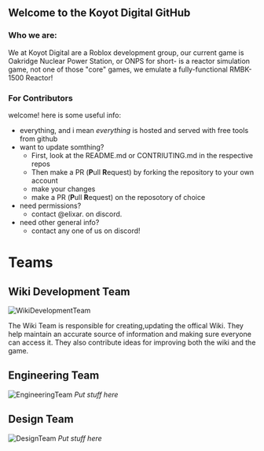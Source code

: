 ## Welcome to the Koyot Digital GitHub

### Who we are:
We at Koyot Digital are a Roblox development group, our current game is Oakridge Nuclear Power Station, or ONPS for short- is a reactor simulation game, not one of those "core" games, we emulate a fully-functional RMBK-1500 Reactor!

### For Contributors
welcome! here is some useful info:
* everything, and i mean *everything* is hosted and served with free tools from github
* want to update somthing?
  * First, look at the README.md or CONTRIUTING.md in the respective repos
  * Then make a PR (**P**ull **R**equest) by forking the repository to your own account
  * make your changes
  * make a PR (**P**ull **R**equest) on the reposotory of choice
* need permissions?
  * contact @elixar. on discord.
* need other general info?
  * contact any one of us on discord! 
<!-- please finish this later @gargleblaster-rmbk AUG/10/25 -->

# Teams

## Wiki Development Team

![WikiDevelopmentTeam](https://cdn.discordapp.com/attachments/1392867326688235836/1404835381106577511/wikiteam1.png?ex=689ca267&is=689b50e7&hm=3b6855dc1aff12a0f0ab1383d541215ef81375a937d866f5dd1e09a4447bb335&)

The Wiki Team is responsible for creating,updating the offical Wiki. They help maintain an accurate source of information and making sure everyone can access it. They also contribute ideas for improving both the wiki and the game.

## Engineering Team


![EngineeringTeam](https://cdn.discordapp.com/attachments/1392867326688235836/1404835681657684019/engineeringteam1.png?ex=689ca2af&is=689b512f&hm=cf9ef75c0270d55db3ff6e1e32a1fb73dc140629b9fcd0b22e38d31e8f92e854&)
*Put stuff here*

## Design Team


![DesignTeam](https://cdn.discordapp.com/attachments/1392867326688235836/1404836066258849893/designteam1.png?ex=689ca30a&is=689b518a&hm=48259c0683f43fdf47f6d1f5e2078280748c5eaa286d100f62df1f666639d9e9&)
*Put stuff here*

